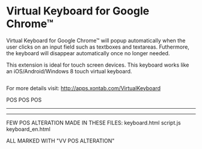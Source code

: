 Virtual Keyboard for Google Chrome&trade;
=========================================

Virtual Keyboard for Google Chrome&trade; will popup automatically when the user clicks on an input field such as textboxes and textareas. Futhermore, the keyboard will disappear automatically once no longer needed.

This extension is ideal for touch screen devices. This keyboard works like an iOS/Android/Windows 8 touch virtual keyboard.

<img src="http://apps.xontab.com/apps/Content/VirtualKeyboard/1.png" alt="" />

For more details visit: http://apps.xontab.com/VirtualKeyboard


POS POS POS 
***************************************
***************************************
FEW POS ALTERATION MADE IN THESE FILES:
keyboard.html
script.js
keyboard_en.html

ALL MARKED WITH "VV POS ALTERATION"
